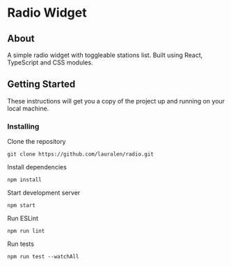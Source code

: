 # Radio Widget

## About

A simple radio widget with toggleable stations list. Built using React, TypeScript and CSS modules.

## Getting Started

These instructions will get you a copy of the project up and running on your local machine.

### Installing

Clone the repository

```
git clone https://github.com/lauralen/radio.git
```

Install dependencies

```
npm install
```

Start development server

```
npm start
```

Run ESLint

```
npm run lint
```

Run tests

```
npm run test --watchAll
```
